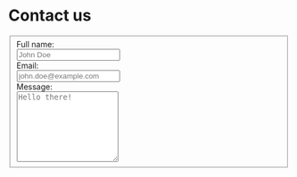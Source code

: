 # Contact us

<form action="https://airform.io/admin@greenaihack.org" method="POST">
<fieldset>
    <label for="name" class="form-label">Full name:</label><br/>
    <input id="name" name="name" class="form-input" placeholder="John Doe" type="text"/><br/>
    <label for="email" class="form-label">Email:</label><br/>
    <input id="email" name="email" class="form-input" placeholder="john.doe@example.com" type="text"/><br/>
    <label for="message" class="form-label">Message:</label><br/>
    <textarea id="message" name="message" class="form-input" placeholder="Hello there!" rows="8"></textarea>
</fieldset>
</form>
